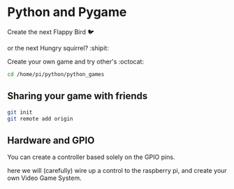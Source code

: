 Python and Pygame
=================

Create the next Flappy Bird   :bird:

or the next Hungry squirrel? :shipit:

Create your own game and try other's :octocat:


```bash
cd /home/pi/python/python_games
```

## Sharing your game with friends

```bash
git init
git remote add origin 
```


## Hardware and GPIO

You can create a controller based solely on the GPIO pins.

here we will (carefully) wire up a control to the raspberry pi, and create your own Video Game System.




